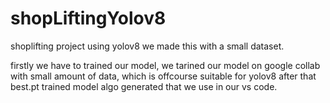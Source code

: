 # shopLiftingYolov8
shoplifting project using yolov8 we made this with a small dataset.

firstly we have to trained our model, 
we tarined our model on google collab with small amount of data, which is offcourse 
suitable for yolov8 after that 
best.pt trained model algo generated that we use in our vs code.
